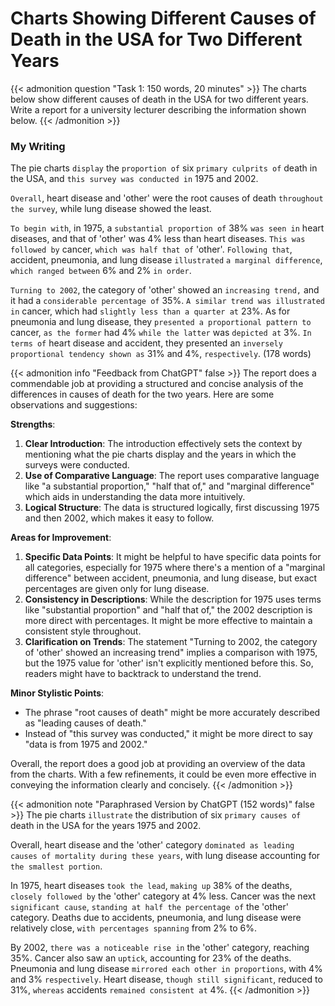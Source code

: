 # Charts Showing Different Causes of Death in the USA for Two Different Years


{{< admonition question "Task 1: 150 words, 20 minutes" >}}
The charts below show different causes of death in the USA for two different years. Write a report for a university lecturer describing the information shown below.
{{< /admonition >}}

### My Writing

The pie charts `display` the `proportion of` six `primary culprits of` death in the USA, and `this survey was conducted in` 1975 and 2002.

`Overall`, heart disease and 'other' were the root causes of death `throughout the survey`, while lung disease showed the least.

`To begin with`, in 1975, a `substantial proportion of` 38% `was seen in` heart diseases, and that of 'other' was 4% less than heart diseases. `This was followed by` cancer, `which was half that of` 'other'. `Following that`, accident, pneumonia, and lung disease `illustrated` `a marginal difference`, `which ranged between` 6% and 2% `in order`.

`Turning to 2002`, the category of 'other' showed an `increasing trend,` and it had a `considerable percentage of` 35%. `A similar trend was illustrated in` cancer, which had `slightly less than a quarter at` 23%. As for pneumonia and lung disease, they `presented a proportional pattern to` cancer, `as the former` had 4% `while the latter` was `depicted at` 3%. `In terms of` heart disease and accident, they presented an `inversely proportional tendency shown as` 31% and 4%, `respectively`. (178 words)

{{< admonition info "Feedback from ChatGPT" false >}}
The report does a commendable job at providing a structured and concise analysis of the differences in causes of death for the two years. Here are some observations and suggestions:

**Strengths**:
1. **Clear Introduction**: The introduction effectively sets the context by mentioning what the pie charts display and the years in which the surveys were conducted.
2. **Use of Comparative Language**: The report uses comparative language like "a substantial proportion," "half that of," and "marginal difference" which aids in understanding the data more intuitively.
3. **Logical Structure**: The data is structured logically, first discussing 1975 and then 2002, which makes it easy to follow.

**Areas for Improvement**:
1. **Specific Data Points**: It might be helpful to have specific data points for all categories, especially for 1975 where there's a mention of a "marginal difference" between accident, pneumonia, and lung disease, but exact percentages are given only for lung disease.
2. **Consistency in Descriptions**: While the description for 1975 uses terms like "substantial proportion" and "half that of," the 2002 description is more direct with percentages. It might be more effective to maintain a consistent style throughout.
3. **Clarification on Trends**: The statement "Turning to 2002, the category of 'other' showed an increasing trend" implies a comparison with 1975, but the 1975 value for 'other' isn't explicitly mentioned before this. So, readers might have to backtrack to understand the trend. 

**Minor Stylistic Points**:
- The phrase "root causes of death" might be more accurately described as "leading causes of death."
- Instead of "this survey was conducted," it might be more direct to say "data is from 1975 and 2002."

Overall, the report does a good job at providing an overview of the data from the charts. With a few refinements, it could be even more effective in conveying the information clearly and concisely.
{{< /admonition >}}

{{< admonition note "Paraphrased Version by ChatGPT (152 words)" false >}}
The pie charts `illustrate` the distribution of six `primary causes of` death in the USA for the years 1975 and 2002.

Overall, heart disease and the 'other' category `dominated as leading causes of mortality during these years`, with lung disease accounting for `the smallest portion`.

In 1975, heart diseases `took the lead`, `making up` 38% of the deaths, `closely followed by` the 'other' category at 4% less. Cancer was the next `significant cause`, `standing at half the percentage of` the 'other' category. Deaths due to accidents, pneumonia, and lung disease were relatively close, `with percentages spanning` from 2% to 6%.

By 2002, `there was a noticeable rise in` the 'other' category, reaching 35%. Cancer also saw an `uptick`, accounting for 23% of the deaths. Pneumonia and lung disease `mirrored each other in proportions`, with 4% and 3% `respectively`. Heart disease, `though still significant`, reduced to 31%, `whereas` accidents `remained consistent at` 4%.
{{< /admonition >}}
